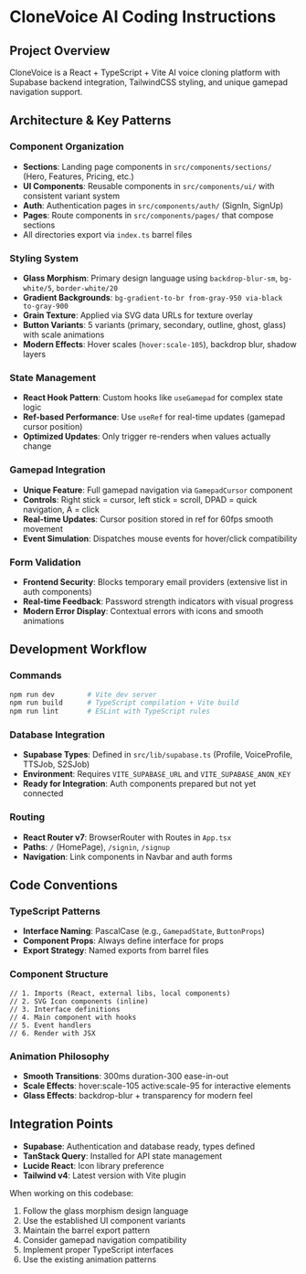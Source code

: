 # CloneVoice AI Coding Instructions

## Project Overview
CloneVoice is a React + TypeScript + Vite AI voice cloning platform with Supabase backend integration, TailwindCSS styling, and unique gamepad navigation support.

## Architecture & Key Patterns

### Component Organization
- **Sections**: Landing page components in `src/components/sections/` (Hero, Features, Pricing, etc.)
- **UI Components**: Reusable components in `src/components/ui/` with consistent variant system
- **Auth**: Authentication pages in `src/components/auth/` (SignIn, SignUp)
- **Pages**: Route components in `src/components/pages/` that compose sections
- All directories export via `index.ts` barrel files

### Styling System
- **Glass Morphism**: Primary design language using `backdrop-blur-sm`, `bg-white/5`, `border-white/20`
- **Gradient Backgrounds**: `bg-gradient-to-br from-gray-950 via-black to-gray-900`
- **Grain Texture**: Applied via SVG data URLs for texture overlay
- **Button Variants**: 5 variants (primary, secondary, outline, ghost, glass) with scale animations
- **Modern Effects**: Hover scales (`hover:scale-105`), backdrop blur, shadow layers

### State Management
- **React Hook Pattern**: Custom hooks like `useGamepad` for complex state logic
- **Ref-based Performance**: Use `useRef` for real-time updates (gamepad cursor position)
- **Optimized Updates**: Only trigger re-renders when values actually change

### Gamepad Integration
- **Unique Feature**: Full gamepad navigation via `GamepadCursor` component
- **Controls**: Right stick = cursor, left stick = scroll, DPAD = quick navigation, A = click
- **Real-time Updates**: Cursor position stored in ref for 60fps smooth movement
- **Event Simulation**: Dispatches mouse events for hover/click compatibility

### Form Validation
- **Frontend Security**: Blocks temporary email providers (extensive list in auth components)
- **Real-time Feedback**: Password strength indicators with visual progress
- **Modern Error Display**: Contextual errors with icons and smooth animations

## Development Workflow

### Commands
```bash
npm run dev        # Vite dev server
npm run build      # TypeScript compilation + Vite build
npm run lint       # ESLint with TypeScript rules
```

### Database Integration
- **Supabase Types**: Defined in `src/lib/supabase.ts` (Profile, VoiceProfile, TTSJob, S2SJob)
- **Environment**: Requires `VITE_SUPABASE_URL` and `VITE_SUPABASE_ANON_KEY`
- **Ready for Integration**: Auth components prepared but not yet connected

### Routing
- **React Router v7**: BrowserRouter with Routes in `App.tsx`
- **Paths**: `/` (HomePage), `/signin`, `/signup`
- **Navigation**: Link components in Navbar and auth forms

## Code Conventions

### TypeScript Patterns
- **Interface Naming**: PascalCase (e.g., `GamepadState`, `ButtonProps`)
- **Component Props**: Always define interface for props
- **Export Strategy**: Named exports from barrel files

### Component Structure
```tsx
// 1. Imports (React, external libs, local components)
// 2. SVG Icon components (inline)
// 3. Interface definitions
// 4. Main component with hooks
// 5. Event handlers
// 6. Render with JSX
```

### Animation Philosophy
- **Smooth Transitions**: 300ms duration-300 ease-in-out
- **Scale Effects**: hover:scale-105 active:scale-95 for interactive elements
- **Glass Effects**: backdrop-blur + transparency for modern feel

## Integration Points
- **Supabase**: Authentication and database ready, types defined
- **TanStack Query**: Installed for API state management
- **Lucide React**: Icon library preference
- **Tailwind v4**: Latest version with Vite plugin

When working on this codebase:
1. Follow the glass morphism design language
2. Use the established UI component variants
3. Maintain the barrel export pattern
4. Consider gamepad navigation compatibility
5. Implement proper TypeScript interfaces
6. Use the existing animation patterns